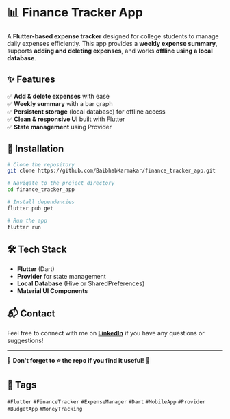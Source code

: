 # 📊 Finance Tracker App

A **Flutter-based expense tracker** designed for college students to manage daily expenses efficiently. This app provides a **weekly expense summary**, supports **adding and deleting expenses**, and works **offline using a local database**.

## ✨ Features
✅ **Add & delete expenses** with ease  
✅ **Weekly summary** with a bar graph  
✅ **Persistent storage** (local database) for offline access  
✅ **Clean & responsive UI** built with Flutter  
✅ **State management** using Provider  


## 🚀 Installation
```bash
# Clone the repository
git clone https://github.com/BaibhabKarmakar/finance_tracker_app.git

# Navigate to the project directory
cd finance_tracker_app

# Install dependencies
flutter pub get

# Run the app
flutter run
```

## 🛠️ Tech Stack
- **Flutter** (Dart)
- **Provider** for state management
- **Local Database** (Hive or SharedPreferences)
- **Material UI Components**

## 📬 Contact
Feel free to connect with me on **[LinkedIn](https://www.linkedin.com/in/karmakarbaibhab/)** if you have any questions or suggestions!  

---

📌 **Don't forget to ⭐ the repo if you find it useful!** 🚀
## 🔖 Tags  
`#Flutter` `#FinanceTracker` `#ExpenseManager` `#Dart` `#MobileApp` `#Provider` `#BudgetApp` `#MoneyTracking`


